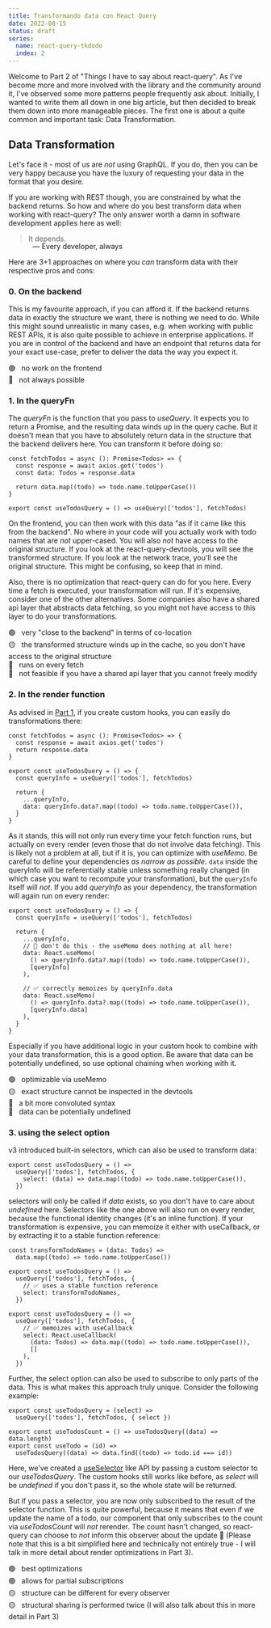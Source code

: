 ```yaml
---
title: Transformando data con React Query
date: 2022-08-15
status: draft
series:
  name: react-query-tkdodo
  index: 2
---
```


Welcome to Part 2 of "Things I have to say about react-query". As I've become more and more involved with the library and the community around it, I've observed some more patterns people frequently ask about. Initially, I wanted to write them all down in one big article, but then decided to break them down into more manageable pieces. The first one is about a quite common and important task: Data Transformation.

## Data Transformation

Let's face it - most of us are *not* using GraphQL. If you do, then you can be very happy because you have the luxury of requesting your data in the format that you desire.

If you are working with REST though, you are constrained by what the backend returns. So how and where do you best transform data when working with react-query? The only answer worth a damn in software development applies here as well:

> It depends.

<p style="padding-left: 3rem; margin-top: -1rem">
  — Every developer, always
</p>

Here are 3+1 approaches on where you *can* transform data with their respective pros and cons:

### 0. On the backend

This is my favourite approach, if you can afford it. If the backend returns data in exactly the structure we want, there is nothing we need to do. While this might sound unrealistic in many cases, e.g. when working with public REST APIs, it is also quite possible to achieve in enterprise applications. If you are in control of the backend and have an endpoint that returns data for your exact use-case, prefer to deliver the data the way you expect it.

🟢 &nbsp; no work on the frontend<br/>
🔴 &nbsp; not always possible

### 1. In the queryFn

The *queryFn* is the function that you pass to *useQuery*. It expects you to return a Promise, and the resulting data winds up in the query cache. But it doesn't mean that you have to absolutely return data in the structure that the backend delivers here. You can transform it before doing so:

```ts:title=queryFn-transformation
const fetchTodos = async (): Promise<Todos> => {
  const response = await axios.get('todos')
  const data: Todos = response.data

  return data.map((todo) => todo.name.toUpperCase())
}

export const useTodosQuery = () => useQuery(['todos'], fetchTodos)
```

On the frontend, you can then work with this data "as if it came like this from the backend". No where in your code will you actually work with todo names that are *not* upper-cased. You will also *not* have access to the original structure. If you look at the react-query-devtools, you will see the transformed structure. If you look at the network trace, you'll see the original structure. This might be confusing, so keep that in mind.

Also, there is no optimization that react-query can do for you here. Every time a fetch is executed, your transformation will run. If it's expensive, consider one of the other alternatives. Some companies also have a shared api layer that abstracts data fetching, so you might not have access to this layer to do your transformations.

🟢 &nbsp; very "close to the backend" in terms of co-location<br/>
🟡 &nbsp; the transformed structure winds up in the cache, so you don't have access to the original structure<br/>
🔴 &nbsp; runs on every fetch<br/>
🔴 &nbsp; not feasible if you have a shared api layer that you cannot freely modify

### 2. In the render function

As advised in [Part 1](practical-react-query), if you create custom hooks, you can easily do transformations there:

```ts:title=render-transformation
const fetchTodos = async (): Promise<Todos> => {
  const response = await axios.get('todos')
  return response.data
}

export const useTodosQuery = () => {
  const queryInfo = useQuery(['todos'], fetchTodos)

  return {
    ...queryInfo,
    data: queryInfo.data?.map((todo) => todo.name.toUpperCase()),
  }
}
```

As it stands, this will not only run every time your fetch function runs, but actually on every render (even those that do not involve data fetching). This is likely not a problem at all, but if it is, you can optimize with *useMemo*. Be careful to define your dependencies *as narrow as possible*. `data` inside the queryInfo will be referentially stable unless something really changed (in which case you want to recompute your transformation), but the `queryInfo` itself will *not*. If you add *queryInfo* as your dependency, the transformation will again run on every render:

```ts:title=useMemo-dependencies
export const useTodosQuery = () => {
  const queryInfo = useQuery(['todos'], fetchTodos)

  return {
    ...queryInfo,
    // 🚨 don't do this - the useMemo does nothing at all here!
    data: React.useMemo(
      () => queryInfo.data?.map((todo) => todo.name.toUpperCase()),
      [queryInfo]
    ),

    // ✅ correctly memoizes by queryInfo.data
    data: React.useMemo(
      () => queryInfo.data?.map((todo) => todo.name.toUpperCase()),
      [queryInfo.data]
    ),
  }
}
```

Especially if you have additional logic in your custom hook to combine with your data transformation, this is a good option. Be aware that data can be potentially undefined, so use optional chaining when working with it.

🟢 &nbsp; optimizable via useMemo<br/>
🟡 &nbsp; exact structure cannot be inspected in the devtools<br/>
🔴 &nbsp; a bit more convoluted syntax<br/>
🔴 &nbsp; data can be potentially undefined<br/>

### 3. using the select option

v3 introduced built-in selectors, which can also be used to transform data:

```ts:title=select-transformation
export const useTodosQuery = () =>
  useQuery(['todos'], fetchTodos, {
    select: (data) => data.map((todo) => todo.name.toUpperCase()),
  })
```

selectors will only be called if *data* exists, so you don't have to care about *undefined* here. Selectors like the one above will also run on every render, because the functional identity changes (it's an inline function). If your transformation is expensive, you can memoize it either with useCallback, or by extracting it to a stable function reference:

```ts:title=select-memoizations
const transformTodoNames = (data: Todos) =>
  data.map((todo) => todo.name.toUpperCase())

export const useTodosQuery = () =>
  useQuery(['todos'], fetchTodos, {
    // ✅ uses a stable function reference
    select: transformTodoNames,
  })

export const useTodosQuery = () =>
  useQuery(['todos'], fetchTodos, {
    // ✅ memoizes with useCallback
    select: React.useCallback(
      (data: Todos) => data.map((todo) => todo.name.toUpperCase()),
      []
    ),
  })
```

Further, the select option can also be used to subscribe to only parts of the data. This is what makes this approach truly unique. Consider the following example:

```js:title=select-partial-subscriptions
export const useTodosQuery = (select) =>
  useQuery(['todos'], fetchTodos, { select })

export const useTodosCount = () => useTodosQuery((data) => data.length)
export const useTodo = (id) =>
  useTodosQuery((data) => data.find((todo) => todo.id === id))
```

Here, we've created a [useSelector](https://react-redux.js.org/api/hooks#useselector) like API by passing a custom selector to our *useTodosQuery*. The custom hooks still works like before, as *select* will be *undefined* if you don't pass it, so the whole state will be returned.

But if you pass a selector, you are now only subscribed to the result of the selector function. This is quite powerful, because it means that even if we update the name of a todo, our component that only subscribes to the count via *useTodosCount* will *not* rerender. The count hasn't changed, so react-query can choose to *not* inform this observer about the update 🥳 (Please note that this is a bit simplified here and technically not entirely true - I will talk in more detail about render optimizations in Part 3).

🟢 &nbsp; best optimizations<br/>
🟢 &nbsp; allows for partial subscriptions<br/>
🟡 &nbsp; structure can be different for every observer<br/>
🟡 &nbsp; structural sharing is performed twice (I will also talk about this in more detail in Part 3)
